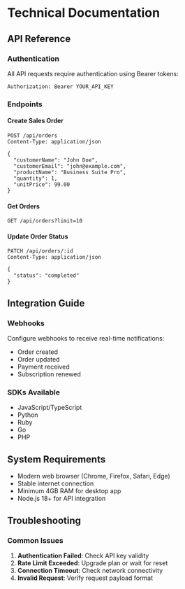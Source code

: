 # Technical Documentation

## API Reference

### Authentication
All API requests require authentication using Bearer tokens:
```
Authorization: Bearer YOUR_API_KEY
```

### Endpoints

#### Create Sales Order
```
POST /api/orders
Content-Type: application/json

{
  "customerName": "John Doe",
  "customerEmail": "john@example.com",
  "productName": "Business Suite Pro",
  "quantity": 1,
  "unitPrice": 99.00
}
```

#### Get Orders
```
GET /api/orders?limit=10
```

#### Update Order Status
```
PATCH /api/orders/:id
Content-Type: application/json

{
  "status": "completed"
}
```

## Integration Guide

### Webhooks
Configure webhooks to receive real-time notifications:
- Order created
- Order updated
- Payment received
- Subscription renewed

### SDKs Available
- JavaScript/TypeScript
- Python
- Ruby
- Go
- PHP

## System Requirements
- Modern web browser (Chrome, Firefox, Safari, Edge)
- Stable internet connection
- Minimum 4GB RAM for desktop app
- Node.js 18+ for API integration

## Troubleshooting

### Common Issues
1. **Authentication Failed**: Check API key validity
2. **Rate Limit Exceeded**: Upgrade plan or wait for reset
3. **Connection Timeout**: Check network connectivity
4. **Invalid Request**: Verify request payload format
